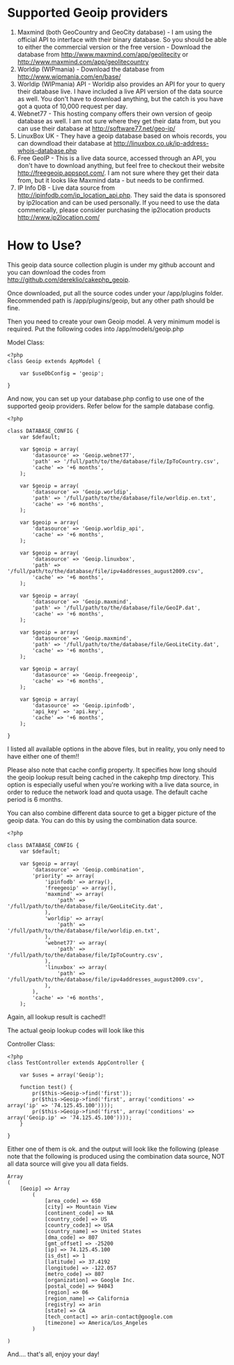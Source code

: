 # Supported Geoip providers

1. Maxmind (both GeoCountry and GeoCity database) - I am using the official API to interface with their binary database. So you should be able to either the commercial version or the free version - Download the database from <http://www.maxmind.com/app/geolitecity> or <http://www.maxmind.com/app/geolitecountry>
1. Worldip (WIPmania) - Download the database from <http://www.wipmania.com/en/base/>
1.  Worldip (WIPmania) API - Worldip also provides an API for your to query their database live. I have included a live API version of the data source as well. You don't have to download anything, but the catch is you have got a quota of 10,000 request per day.
1. Webnet77 - This hosting company offers their own version of geoip database as well. I am not sure where they get their data from, but you can use their database at <http://software77.net/geo-ip/>
1. LinuxBox UK - They have a geoip database based on whois records, you can downdload their database at <http://linuxbox.co.uk/ip-address-whois-database.php>
1. Free GeoIP - This is a live data source, accessed through an API, you don't have to download anything, but feel free to checkout their website <http://freegeoip.appspot.com/>. I am not sure where they get their data from, but it looks like Maxmind data - but needs to be confirmed.
1. IP Info DB - Live data source from <http://ipinfodb.com/ip_location_api.php>. They said the data is sponsored by ip2location and can be used personally. If you need to use the data commerically, please consider purchasing the ip2location products <http://www.ip2location.com/>

# How to Use?

This geoip data source collection plugin is under my github account and you can download the codes from <http://github.com/dereklio/cakephp_geoip>.

Once downloaded, put all the source codes under your /app/plugins folder. Recommended path is /app/plugins/geoip, but any other path should be fine.

Then you need to create your own Geoip model. A very minimum model is required. Put the following codes into /app/models/geoip.php

Model Class:

	<?php
	class Geoip extends AppModel {

		var $useDbConfig = 'geoip';

	}

And now, you can set up your database.php config to use one of the supported geoip providers. Refer below for the sample database config.


	<?php

	class DATABASE_CONFIG {
		var $default;

		var $geoip = array(
			'datasource' => 'Geoip.webnet77',
			'path' => '/full/path/to/the/database/file/IpToCountry.csv',
			'cache' => '+6 months',
		);

		var $geoip = array(
			'datasource' => 'Geoip.worldip',
			'path' => '/full/path/to/the/database/file/worldip.en.txt',
			'cache' => '+6 months',
		);

		var $geoip = array(
			'datasource' => 'Geoip.worldip_api',
			'cache' => '+6 months',
		);

		var $geoip = array(
			'datasource' => 'Geoip.linuxbox',
			'path' => '/full/path/to/the/database/file/ipv4addresses_august2009.csv',
			'cache' => '+6 months',
		);

		var $geoip = array(
			'datasource' => 'Geoip.maxmind',
			'path' => '/full/path/to/the/database/file/GeoIP.dat',
			'cache' => '+6 months',
		);

		var $geoip = array(
			'datasource' => 'Geoip.maxmind',
			'path' => '/full/path/to/the/database/file/GeoLiteCity.dat',
			'cache' => '+6 months',
		);

		var $geoip = array(
			'datasource' => 'Geoip.freegeoip',
			'cache' => '+6 months',
		);

		var $geoip = array(
			'datasource' => 'Geoip.ipinfodb',
			'api_key' => 'api.key',
			'cache' => '+6 months',
		);

	}


I listed all available options in the above files, but in reality, you only need to have either one of them!!

Please also note that cache config property. It specifies how long should the geoip lookup result being cached in the cakephp tmp directory. This option is especially useful when you're working with a live data source, in order to reduce the network load and quota usage. The default cache period is 6 months.

You can also combine different data source to get a bigger picture of the geoip data. You can do this by using the combination data source.


	<?php

	class DATABASE_CONFIG {
		var $default;

		var $geoip = array(
			'datasource' => 'Geoip.combination',
			'priority' => array(
				'ipinfodb' => array(),
				'freegeoip' => array(),
				'maxmind' => array(
					'path' => '/full/path/to/the/database/file/GeoLiteCity.dat',
				),
				'worldip' => array(
					'path' => '/full/path/to/the/database/file/worldip.en.txt',
				),
				'webnet77' => array(
					'path' => '/full/path/to/the/database/file/IpToCountry.csv',
				),
				'linuxbox' => array(
					'path' => '/full/path/to/the/database/file/ipv4addresses_august2009.csv',
				),
			),
			'cache' => '+6 months',
		);


Again, all lookup result is cached!!

The actual geoip lookup codes will look like this

Controller Class:

	<?php
	class TestController extends AppController {

		var $uses = array('Geoip');

		function test() {
			pr($this->Geoip->find('first'));
			pr($this->Geoip->find('first', array('conditions' => array('ip' => '74.125.45.100'))));
			pr($this->Geoip->find('first', array('conditions' => array('Geoip.ip' => '74.125.45.100'))));
		}

	}

Either one of them is ok. and the output will look like the following (please note that the following is produced using the combination data source, NOT all data source will give you all data fields.


	Array
	(
		[Geoip] => Array
			(
				[area_code] => 650
				[city] => Mountain View
				[continent_code] => NA
				[country_code] => US
				[country_code3] => USA
				[country_name] => United States
				[dma_code] => 807
				[gmt_offset] => -25200
				[ip] => 74.125.45.100
				[is_dst] => 1
				[latitude] => 37.4192
				[longitude] => -122.057
				[metro_code] => 807
				[organization] => Google Inc.
				[postal_code] => 94043
				[region] => 06
				[region_name] => California
				[registry] => arin
				[state] => CA
				[tech_contact] => arin-contact@google.com
				[timezone] => America/Los_Angeles
			)

	)

And.... that's all, enjoy your day!